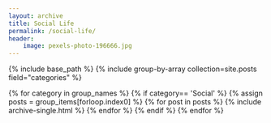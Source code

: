 ```yaml
---
layout: archive
title: Social Life
permalink: /social-life/
header:
    image: pexels-photo-196666.jpg
---
```

{% include base_path %}
{% include group-by-array collection=site.posts field="categories" %}

{% for category in group_names %}
    {% if category== 'Social' %}
      {% assign posts = group_items[forloop.index0] %}
      {% for post in posts %}
        {% include archive-single.html %}
      {% endfor %}
    {% endif %}
{% endfor %}
